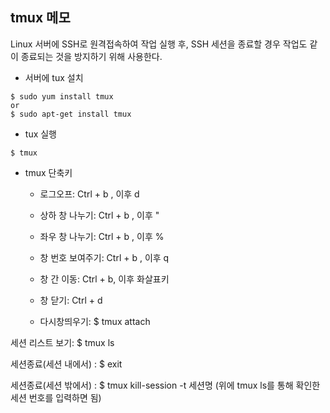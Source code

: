 ## tmux 메모
Linux 서버에 SSH로 원격접속하여 작업 실행 후, SSH 세션을 종료할 경우 작업도 같이 종료되는 것을 방지하기 위해 사용한다.

- 서버에 tux 설치
```
$ sudo yum install tmux
or
$ sudo apt-get install tmux
```

- tux 실행
```
$ tmux
```

- tmux 단축키
	- 로그오프: Ctrl + b , 이후 d

	- 상하 창 나누기: Ctrl + b , 이후 "
	- 좌우 창 나누기: Ctrl + b , 이후 %
	- 창 번호 보여주기: Ctrl + b , 이후 q
	- 창 간 이동: Ctrl + b, 이후 화살표키
	- 창 닫기: Ctrl + d

	- 다시창띄우기: $ tmux attach

세션 리스트 보기: $ tmux ls

세션종료(세션 내에서) : $ exit

세션종료(세션 밖에서) : $ tmux kill-session -t 세션명 (위에 tmux ls를 통해 확인한 세션 번호를 입력하면 됨)
<!--stackedit_data:
eyJoaXN0b3J5IjpbMTI0NjUxNjA5MV19
-->